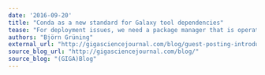 ```yaml
---
date: '2016-09-20'
title: "Conda as a new standard for Galaxy tool dependencies"
tease: "For deployment issues, we need a package manager that is operating system and programming language agnostic..."
authors: "Björn Grüning"
external_url: "http://gigasciencejournal.com/blog/guest-posting-introducing-conda-for-galaxy/"
source_blog_url: "http://gigasciencejournal.com/blog/"
source_blog: "(GIGA)Blog"
---
```

